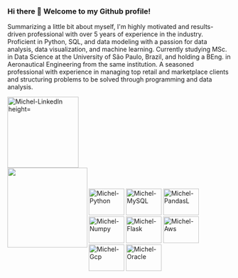 ### Hi there 👋 Welcome to my Github profile!

Summarizing a little bit about myself, I'm highly motivated and results-driven professional with over 5 years of experience in the industry. Proficient
in Python, SQL, and data modeling with a passion for data analysis, data visualization, and machine learning.
Currently studying MSc. in Data Science at the University of São Paulo, Brazil, and holding a BEng. in
Aeronautical Engineering from the same institution. A seasoned professional with experience in managing
top retail and marketplace clients and structuring problems to be solved through programming and data
analysis.

<div>  
  <img aligh="left" alt="Michel-LinkedIn height="120" width="160" src="https://img.shields.io/badge/LinkedIn-0077B5?style=for-the-badge&logo=linkedin&logoColor=white">
</div> 

<!--
**mog-br/mog-br** is a ✨ _special_ ✨ repository because its `README.md` (this file) appears on your GitHub profile.

Here are some ideas to get you started:

- 🔭 I’m currently working on ...
- 🌱 I’m currently learning ...
- 👯 I’m looking to collaborate on ...
- 🤔 I’m looking for help with ...
- 💬 Ask me about ...
- 📫 How to reach me: ...
- 😄 Pronouns: ...
- ⚡ Fun fact: ...
-->

<div>
  <img height="180em" align="left" src="https://github-readme-status.vercel.app/api?username=mog-br&show_icons=true&include_all_commits=true&count_private=true"/>
<!--
  <img align="right" src="https://github-readme-status.vercel.app/api/top-langs/?username=mog-br&layout=compact&langs_count=16"/>
-->
</div>

  ##
<div>  
<div style="display: inline_block"><br>
  <img aligh="center" alt="Michel-Python" height="60" width="80" src="https://cdn.jsdelivr.net/gh/devicons/devicon/icons/python/python-original-wordmark.svg">
  <img aligh="center" alt="Michel-MySQL" height="60" width="80" src="https://cdn.jsdelivr.net/gh/devicons/devicon/icons/mysql/mysql-original-wordmark.svg">
  <img aligh="center" alt="Michel-PandasL" height="60" width="80" src="https://cdn.jsdelivr.net/gh/devicons/devicon/icons/pandas/pandas-original-wordmark.svg">
  <img aligh="center" alt="Michel-Numpy" height="60" width="80" src="https://cdn.jsdelivr.net/gh/devicons/devicon/icons/numpy/numpy-original-wordmark.svg">
  <img aligh="center" alt="Michel-Flask" height="60" width="80" src="https://cdn.jsdelivr.net/gh/devicons/devicon/icons/flask/flask-original-wordmark.svg">
  <img aligh="center" alt="Michel-Aws" height="60" width="80" src="https://cdn.jsdelivr.net/gh/devicons/devicon/icons/amazonwebservices/amazonwebservices-original-wordmark.svg">
  <img aligh="center" alt="Michel-Gcp" height="60" width="80" src="https://cdn.jsdelivr.net/gh/devicons/devicon/icons/googlecloud/googlecloud-original-wordmark.svg">
  <img aligh="center" alt="Michel-Oracle" height="60" width="80" src="https://cdn.jsdelivr.net/gh/devicons/devicon/icons/oracle/oracle-original.svg">
          
          
</div>
                  
          
  

          
